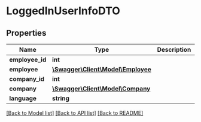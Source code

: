 # LoggedInUserInfoDTO

## Properties
Name | Type | Description | Notes
------------ | ------------- | ------------- | -------------
**employee_id** | **int** |  | [optional] 
**employee** | [**\Swagger\Client\Model\Employee**](Employee.md) |  | [optional] 
**company_id** | **int** |  | [optional] 
**company** | [**\Swagger\Client\Model\Company**](Company.md) |  | [optional] 
**language** | **string** |  | [optional] 

[[Back to Model list]](../README.md#documentation-for-models) [[Back to API list]](../README.md#documentation-for-api-endpoints) [[Back to README]](../README.md)


